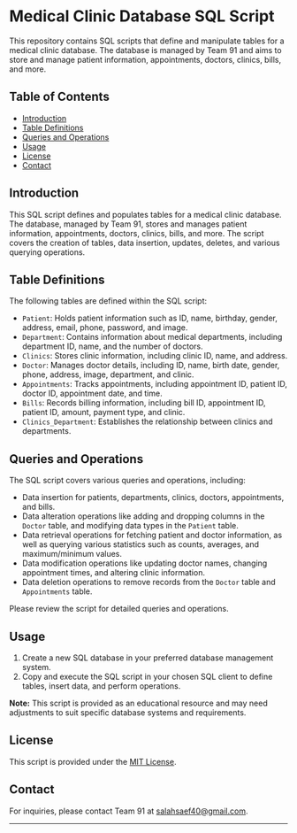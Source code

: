 # Medical Clinic Database SQL Script

This repository contains SQL scripts that define and manipulate tables for a medical clinic database. The database is managed by Team 91 and aims to store and manage patient information, appointments, doctors, clinics, bills, and more.

## Table of Contents

- [Introduction](#introduction)
- [Table Definitions](#table-definitions)
- [Queries and Operations](#queries-and-operations)
- [Usage](#usage)
- [License](#license)
- [Contact](#contact)

## Introduction

This SQL script defines and populates tables for a medical clinic database. The database, managed by Team 91, stores and manages patient information, appointments, doctors, clinics, bills, and more. The script covers the creation of tables, data insertion, updates, deletes, and various querying operations.

## Table Definitions

The following tables are defined within the SQL script:

- `Patient`: Holds patient information such as ID, name, birthday, gender, address, email, phone, password, and image.
- `Department`: Contains information about medical departments, including department ID, name, and the number of doctors.
- `Clinics`: Stores clinic information, including clinic ID, name, and address.
- `Doctor`: Manages doctor details, including ID, name, birth date, gender, phone, address, image, department, and clinic.
- `Appointments`: Tracks appointments, including appointment ID, patient ID, doctor ID, appointment date, and time.
- `Bills`: Records billing information, including bill ID, appointment ID, patient ID, amount, payment type, and clinic.
- `Clinics_Department`: Establishes the relationship between clinics and departments.

## Queries and Operations

The SQL script covers various queries and operations, including:

- Data insertion for patients, departments, clinics, doctors, appointments, and bills.
- Data alteration operations like adding and dropping columns in the `Doctor` table, and modifying data types in the `Patient` table.
- Data retrieval operations for fetching patient and doctor information, as well as querying various statistics such as counts, averages, and maximum/minimum values.
- Data modification operations like updating doctor names, changing appointment times, and altering clinic information.
- Data deletion operations to remove records from the `Doctor` table and `Appointments` table.

Please review the script for detailed queries and operations.

## Usage

1. Create a new SQL database in your preferred database management system.
2. Copy and execute the SQL script in your chosen SQL client to define tables, insert data, and perform operations.

**Note:** This script is provided as an educational resource and may need adjustments to suit specific database systems and requirements.

## License

This script is provided under the [MIT License](https://github.com/salahsaeed19).

## Contact

For inquiries, please contact Team 91 at [salahsaef40@gmail.com](mailto:salahsaef40@gmail.com).

---
